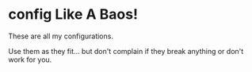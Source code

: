 # config Like A Baos!

These are all my configurations.

Use them as they fit... but don't complain if they break anything or don't work for you.
